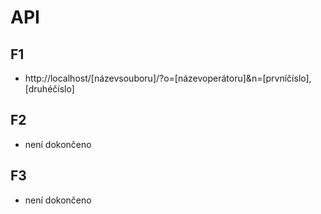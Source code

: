 # API

## F1

- http://localhost/[názevsouboru]/?o=[názevoperátoru]&n=[prvníčíslo],[druhéčíslo]

## F2

- není dokončeno

## F3

- není dokončeno
